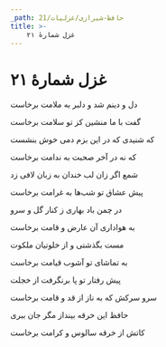 ```yaml
---
_path: حافظ-شیرازی/غزلیات/21
title: >-
    غزل شمارهٔ ۲۱
---
```

# غزل شمارهٔ ۲۱

<div class="b" id="bn1"><div class="m1"><p>دل و دینم شد و دلبر به ملامت برخاست</p></div>
<div class="m2"><p>گفت با ما منشین کز تو سلامت برخاست</p></div></div>
<div class="b" id="bn2"><div class="m1"><p>که شنیدی که در این بزم دمی خوش بنشست</p></div>
<div class="m2"><p>که نه در آخر صحبت به ندامت برخاست</p></div></div>
<div class="b" id="bn3"><div class="m1"><p>شمع اگر زان لب خندان به زبان لافی زد</p></div>
<div class="m2"><p>پیش عشاق تو شب‌ها به غرامت برخاست</p></div></div>
<div class="b" id="bn4"><div class="m1"><p>در چمن باد بهاری ز کنار گل و سرو</p></div>
<div class="m2"><p>به هواداری آن عارض و قامت برخاست</p></div></div>
<div class="b" id="bn5"><div class="m1"><p>مست بگذشتی و از خلوتیان ملکوت</p></div>
<div class="m2"><p>به تماشای تو آشوب قیامت برخاست</p></div></div>
<div class="b" id="bn6"><div class="m1"><p>پیش رفتار تو پا برنگرفت از خجلت</p></div>
<div class="m2"><p>سرو سرکش که به ناز از قد و قامت برخاست</p></div></div>
<div class="b" id="bn7"><div class="m1"><p>حافظ این خرقه بینداز مگر جان ببری</p></div>
<div class="m2"><p>کاتش از خرقه سالوس و کرامت برخاست</p></div></div>
